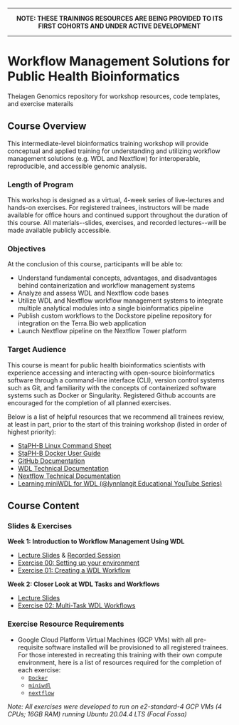 -----

<p align="center">  
  <b>NOTE: THESE TRAININGS RESOURCES ARE BEING PROVIDED TO ITS FIRST COHORTS AND UNDER ACTIVE DEVELOPMENT </b>

</p>

-----

# Workflow Management Solutions for Public Health Bioinformatics
Theiagen Genomics repository for workshop resources, code templates, and exercise materails 


## Course Overview
This intermediate-level bioinformatics training workshop will provide conceptual and applied training for understanding and utilizing workflow management solutions (e.g. WDL and Nextflow) for interoperable, reproducible, and accessible genomic analysis.

### Length of Program
This workshop is designed as a virtual, 4-week series of live-lectures and hands-on exercises. For registered trainees, instructors will be made available for office hours and continued support throughout the duration of this course. All materials--slides, exercises, and recorded lectures--will be made available publicly accessible.

### Objectives
At the conclusion of this course, participants will be able to:
- Understand fundamental concepts, advantages, and disadvantages behind containerization and workflow management systems
- Analyze and assess WDL and Nextflow code bases 
- Utilize WDL and Nextflow workflow management systems to integrate multiple analytical modules into a single bioinformatics pipeline
- Publish custom workflows to the Dockstore pipeline repository for integration on the Terra.Bio web application
- Launch Nextflow pipeline on the Nextflow Tower platform

### Target Audience
This course is meant for public health bioinformatics scientists with experience accessing and interacting with open-source bioinformatics software through a command-line interface (CLI), version control systems such as Git, and familiarity with the concepts of containerized software systems such as Docker or Singularity. Registered Github accounts are encouraged for the completion of all planned exercises. 

Below is a list of helpful resources that we recommend all trainees review, at least in part, prior to the start of this training workshop (listed in order of highest priority):
- [StaPH-B Linux Command Sheet](https://staphb.org/resources/2019-10-4-linux_cheatsheet.html)
- [StaPH-B Docker User Guide](https://staphb.org/docker-builds/)
- [GitHub Documentation](https://docs.github.com/en/get-started/quickstart/hello-world)
- [WDL Technical Documentation](https://github.com/openwdl/wdl/blob/main/versions/1.0/SPEC.md)
- [Nextflow Technical Documentation](https://www.nextflow.io/docs/latest/index.html)
- [Learning miniWDL for WDL (@lynnlangit Educational YouTube Series)](https://www.youtube.com/watch?v=w0IUd-x_9NU&list=PL4Q4HssKcxYv1FQJUD6D1Cu0Q1O-_S1hM)

## Course Content

### Slides & Exercises
**Week 1: Introduction to Workflow Management Using WDL**
- [Lecture Slides](https://github.com/theiagen/wm_training/raw/main/docs/images/week1_slides.pdf) & [Recorded Session](https://youtu.be/DpqBEmYiQlY)
- [Exercise 00: Setting up your environment](https://github.com/theiagen/wm_training/blob/main/docs/exercises/exercise_00.md)
- [Exercise 01: Creating a WDL Workflow](https://github.com/theiagen/wm_training/blob/main/docs/exercises/exercise_01.md)

**Week 2: Closer Look at WDL Tasks and Workflows**
- [Lecture Slides](https://github.com/theiagen/wm_training/raw/main/docs/images/week2_slides.pdf)
- [Exercise 02: Multi-Task WDL Workflows](https://github.com/theiagen/wm_training/blob/main/docs/exercises/exercise_02.md)

### Exercise Resource Requirements
- Google Cloud Platform Virtual Machines (GCP VMs) with all pre-requisite software installed will be provisioned to all registered trainees. For those interested in recreating this training with their own compute environment, here is a list of resources required for the completion of each exercise:
  - [`Docker`](https://docs.docker.com/engine/install/ubuntu/)
  - [`miniwdl`](https://miniwdl.readthedocs.io/en/latest/getting_started.html)
  - [`nextflow`](https://www.nextflow.io/)
 
*Note: All exercises were developed to run on e2-standard-4 GCP VMs (4 CPUs; 16GB RAM) running Ubuntu 20.04.4 LTS (Focal Fossa)*
